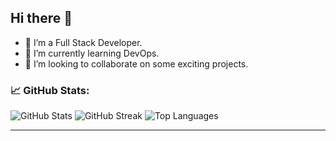 ## Hi there 👋

- 🔭 I’m a Full Stack Developer.
- 🌱 I’m currently learning DevOps.
- 👯 I’m looking to collaborate on some exciting projects.

### 📈 GitHub Stats:

![GitHub Stats](https://github-readme-stats.vercel.app/api?username=faisalM008&theme=gotham&hide_border=false&include_all_commits=true&count_private=true)
![GitHub Streak](https://github-readme-streak-stats.herokuapp.com/?user=faisalM008&theme=gotham&hide_border=false)
![Top Languages](https://github-readme-stats.vercel.app/api/top-langs/?username=faisalM008&theme=gotham&hide_border=false&include_all_commits=true&count_private=true&layout=compact)

---
